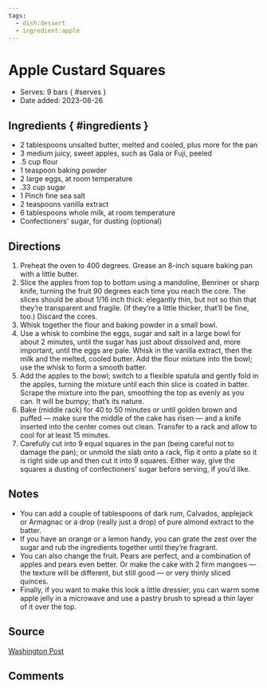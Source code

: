 ```yaml
---
tags:
  - dish:dessert
  - ingredient:apple
---
```

# Apple Custard Squares

- Serves: 9 bars
{ #serves }
- Date added: 2023-08-26

## Ingredients { #ingredients }

- 2 tablespoons unsalted butter, melted and cooled, plus more for the pan
- 3 medium juicy, sweet apples, such as Gala or Fuji, peeled
- .5 cup flour
- 1 teaspoon baking powder
- 2 large eggs, at room temperature
- .33 cup sugar
- 1 Pinch fine sea salt
- 2 teaspoons vanilla extract
- 6 tablespoons whole milk, at room temperature
- Confectioners' sugar, for dusting (optional)

## Directions

1. Preheat the oven to 400 degrees. Grease an 8-inch square baking pan with a little butter.
2. Slice the apples from top to bottom using a mandoline, Benriner or sharp knife, turning the fruit 90 degrees each time you reach the core. The slices should be about 1/16 inch thick: elegantly thin, but not so thin that they’re transparent and fragile. (If they’re a little thicker, that’ll be fine, too.) Discard the cores.
3. Whisk together the flour and baking powder in a small bowl.
4. Use a whisk to combine the eggs, sugar and salt in a large bowl for about 2 minutes, until the sugar has just about dissolved and, more important, until the eggs are pale. Whisk in the vanilla extract, then the milk and the melted, cooled butter. Add the flour mixture into the bowl; use the whisk to form a smooth batter.
5. Add the apples to the bowl; switch to a flexible spatula and gently fold in the apples, turning the mixture until each thin slice is coated in batter. Scrape the mixture into the pan, smoothing the top as evenly as you can. It will be bumpy; that’s its nature.
6. Bake (middle rack) for 40 to 50 minutes or until golden brown and puffed — make sure the middle of the cake has risen — and a knife inserted into the center comes out clean. Transfer to a rack and allow to cool for at least 15 minutes.
7. Carefully cut into 9 equal squares in the pan (being careful not to damage the pan); or unmold the slab onto a rack, flip it onto a plate so it is right side up and then cut it into 9 squares. Either way, give the squares a dusting of confectioners’ sugar before serving, if you’d like.

## Notes

- You can add a couple of tablespoons of dark rum, Calvados, applejack or Armagnac or a drop (really just a drop) of pure almond extract to the batter.
- If you have an orange or a lemon handy, you can grate the zest over the sugar and rub the ingredients together until they’re fragrant. 
- You can also change the fruit. Pears are perfect, and a combination of apples and pears even better. Or make the cake with 2 firm mangoes — the texture will be different, but still good — or very thinly sliced quinces.
- Finally, if you want to make this look a little dressier, you can warm some apple jelly in a microwave and use a pastry brush to spread a thin layer of it over the top.

## Source

[Washington Post](https://www.washingtonpost.com/recipes/dorie-greenspans-custardy-apple-squares/14940/)

## Comments

